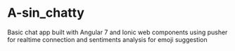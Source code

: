 # A-sin_chatty
Basic chat app built with Angular 7 and Ionic web components using pusher for realtime connection and sentiments analysis for emoji suggestion
